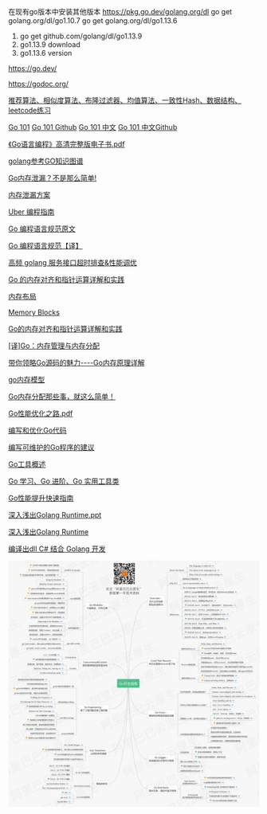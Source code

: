 

在现有go版本中安装其他版本
https://pkg.go.dev/golang.org/dl
go get golang.org/dl/go1.10.7
go get golang.org/dl/go1.13.6

1. go get github.com/golang/dl/go1.13.9
2. go1.13.9 download 
3. go1.13.6 version

https://go.dev/

https://godoc.org/

[推荐算法、相似度算法、布隆过滤器、均值算法、一致性Hash、数据结构、leetcode练习](https://github.com/hwholiday/algorithm_coding)

[Go 101](https://go101.org/article/101.html)
[Go 101 Github](https://github.com/go101/go101)
[Go 101 中文](https://gfw.go101.org)
[Go 101 中文Github](https://github.com/golang101/golang101)

[《Go语言编程》高清完整版电子书.pdf](../files/go/《Go语言编程》高清完整版电子书.pdf)

[golang参考GO知识图谱](https://www.toutiao.com/a1653862521797643)

[Go内存泄漏？不是那么简单!](https://colobu.com/2019/08/28/go-memory-leak-i-dont-think-so/)

[内存泄漏方案](https://go101.org/article/memory-leaking.html)

[Uber 编程指南](https://github.com/uber-go/guide)

[Go 编程语言规范原文](https://golang.org/ref/spec)

[Go 编程语言规范【译】](https://moego.me/golang_spec.html)

[高频 golang 服务接口超时排查&性能调优](https://mp.weixin.qq.com/s/rDjTqqR0q4VTSQrYFzbR7w)

[Go 的内存对齐和指针运算详解和实践](https://learnku.com/articles/39255)

[内存布局](https://gfw.go101.org/article/memory-layout.html)

[Memory Blocks](https://go101.org/article/memory-block.html)

[Go的内存对齐和指针运算详解和实践](https://www.cnblogs.com/sy270321/p/12205435.html)

[[译]Go：内存管理与内存分配](https://juejin.im/post/5ddcdc5df265da05c33fcad2)

[带你领略Go源码的魅力----Go内存原理详解](https://juejin.im/post/5ddcf31751882572d8212481)

[go内存模型](https://cloud.tencent.com/developer/article/1359184)

[Go内存分配那些事，就这么简单！](https://www.cnblogs.com/shijingxiang/articles/11466957.html)

[Go性能优化之路.pdf](../files/go/Go性能优化之路.pdf)

[编写和优化Go代码](https://github.com/dgryski/go-perfbook/blob/master/performance-zh.md)

[编写可维护的Go程序的建议](https://dave.cheney.net/practical-go/presentations/qcon-china.html)

[Go工具概述](https://www.alexedwards.net/blog/an-overview-of-go-tooling)

[Go 学习、Go 进阶、Go 实用工具类](https://github.com/hwholiday/learning_tools)

[Go性能提升快速指南](https://stephen.sh/posts/quick-go-performance-improvements)

[深入浅出Golang Runtime.ppt](../files/go/gopher-meetup-深入浅出Golang-Runtime-yifhao-full.pptx)

[深入浅出Golang Runtime](https://www.acao.cn/course/program/402.html)

[编译出dll C# 结合 Golang 开发](https://www.cnblogs.com/timeddd/p/11731160.html)


![](img/go.jpg)




